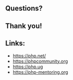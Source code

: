 <!-- .slide: data-credit="Matthias Ripp" data-credit-url="https://flic.kr/p/pqiJNt" data-background="../base/img/901.jpg"  -->
## Questions?



<!-- .slide class="full" -->
## Thank you!



<!-- .slide class="full" -->
## Links:

* https://php.net/
* https://phpcommunity.org
* https://php.ug
* https://php-mentoring.org
